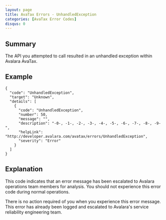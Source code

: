 ```yaml
---
layout: page
title: AvaTax Errors - UnhandledException
categories: [AvaTax Error Codes]
disqus: 0
---
```


## Summary

The API you attempted to call resulted in an unhandled exception within Avalara AvaTax.

## Example

    {
      "code": "UnhandledException",
      "target": "Unknown",
      "details": [
        {
          "code": "UnhandledException",
          "number": 50,
          "message": "",
          "description": "-0-, -1-, -2-, -3-, -4-, -5-, -6-, -7-, -8-, -9-",
          "helpLink": "http://developer.avalara.com/avatax/errors/UnhandledException",
          "severity": "Error"
        }
      ]
    }

## Explanation

This code indicates that an error message has been escalated to Avalara operations team members for analysis.  You should not experience this error code during normal operations.

There is no action required of you when you experience this error message.  This error has already been logged and escalated to Avalara's service reliability engineering team.
